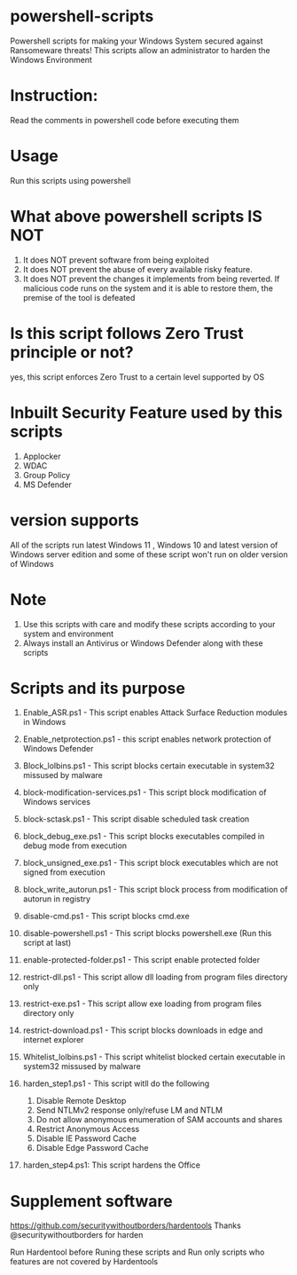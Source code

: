 # powershell-scripts
Powershell scripts for making your Windows System secured against Ransomeware threats! This scripts allow an administrator to harden the Windows Environment

# Instruction:
Read the comments in powershell code before executing them
# Usage
Run this scripts using powershell

# What above powershell scripts IS NOT
1. It does NOT prevent software from being exploited
2. It does NOT prevent the abuse of every available risky feature.
3. It does NOT prevent the changes it implements from being reverted. If malicious code runs on the system and it is able to restore them, the premise of the tool is defeated


# Is this script follows Zero Trust principle or not?
yes, this script enforces Zero Trust to a certain level supported by OS

# Inbuilt Security Feature used by this scripts
1. Applocker
2. WDAC
3. Group Policy
4. MS Defender

# version supports
All of the scripts run latest Windows 11 , Windows 10 and latest version of Windows server edition and some of these script won't run on older version of Windows 


# Note
1. Use this scripts with care and modify these scripts according to your system and environment
2. Always install an Antivirus or Windows Defender along with these scripts 

# Scripts and its purpose
1. Enable_ASR.ps1 - This script enables Attack Surface Reduction modules in Windows
2. Enable_netprotection.ps1 - this script enables network protection of Windows Defender
3. Block_lolbins.ps1 - This script blocks certain executable in system32 missused by malware
4. block-modification-services.ps1 - This script block modification of Windows services
5. block-sctask.ps1 - This script disable scheduled task creation
6. block_debug_exe.ps1 - This script blocks executables compiled in debug mode from execution
7. block_unsigned_exe.ps1 - This script block executables which are not signed from execution
8. block_write_autorun.ps1 - This script block process from modification of autorun in registry
9. disable-cmd.ps1 - This script blocks cmd.exe
10. disable-powershell.ps1 - This script blocks powershell.exe (Run this script at last)
11. enable-protected-folder.ps1 - This script enable protected folder
12. restrict-dll.ps1 - This script allow dll loading from program files directory only
13. restrict-exe.ps1 - This script allow exe loading from program files directory only
14. restrict-download.ps1 - This script blocks downloads in edge and internet explorer
15. Whitelist_lolbins.ps1 - This script whitelist blocked certain executable in system32 missused by malware
16. harden_step1.ps1 - This script witll do the following
      1. Disable Remote Desktop
      2. Send NTLMv2 response only/refuse LM and NTLM
      3. Do not allow anonymous enumeration of SAM accounts and shares
      4. Restrict Anonymous Access
      5. Disable IE Password Cache
      6. Disable Edge Password Cache

17. harden_step4.ps1: This script hardens the Office 

# Supplement software
https://github.com/securitywithoutborders/hardentools
Thanks @securitywithoutborders for harden 

Run Hardentool before Runing these scripts and Run only scripts who features  are not covered by Hardentools






